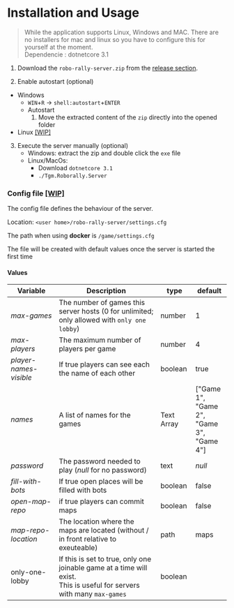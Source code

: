 # Installation and Usage

> While the application supports Linux, Windows and MAC. There are no installers for mac and linux so you have to configure this for yourself at the moment.<br>
> Dependencie : dotnetcore 3.1

1. Download the `robo-rally-server.zip` from the [release section](https://github.com/FactoryRally/game-controller/releases).

2. Enable autostart (optional)

  * Windows
    * `WIN`+`R`  -> `shell:autostart`+`ENTER`
    * Autostart
      1. Move the extracted content of the `zip` directly into the opened folder
  * Linux [\[WIP\]](https://github.com/FactoryRally/game-controller/issues/22)
3. Execute the server manually (optional)
    * Windows: extract the zip and double click the `exe` file
    * Linux/MacOs:
        * Download `dotnetcore 3.1`
        * `./Tgm.Roborally.Server`

  ### Config file [\[WIP\]](https://github.com/FactoryRally/game-controller/issues/23)

  The config file defines the behaviour of the server.

  Location: `<user home>/robo-rally-server/settings.cfg`

  The path when using **docker** is `/game/settings.cfg`

  The file will be created with default values once the server is started the first time

  #### Values

| Variable               | Description                                                  | type       | default                                                 |
| ---------------------- | ------------------------------------------------------------ | ---------- | ------------------------------------------------------- |
| *max-games*            | The number of games this server hosts (0 for unlimited; only allowed with `only one lobby`) | number     | 1                                                       |
| *max-players*          | The maximum number of players per game                       | number     | 4                                                       |
| *player-names-visible* | If true players can see each the name of each other          | boolean    | true                                                    |
| *names*                | A list of names for the games                                | Text Array | ["Game 1",<br />"Game 2",<br />"Game 3",<br />"Game 4"] |
| *password*             | The password needed to play (*null* for no password)         | text       | *null*                                                  |
| *fill-with-bots*       | If true open places will be filled with bots                 | boolean    | false                                                   |
| *open-map-repo*        | if true players can commit maps                              | boolean    | false                                                   |
| *map-repo-location*    | The location where the maps are located (without / in front relative to exeuteable) | path       | maps                                                    |
| only-one-lobby         | If this is set to true, only one joinable game at a time will exist.<br />This is useful for servers with many `max-games` | boolean    |                                                         |